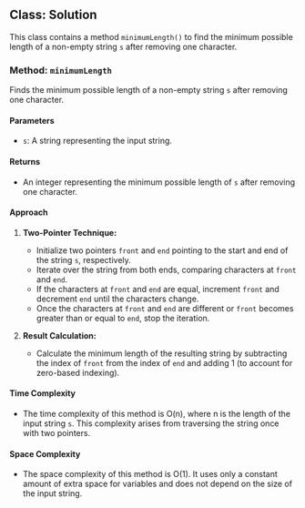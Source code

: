 ## Class: Solution

This class contains a method `minimumLength()` to find the minimum possible length of a non-empty string `s` after removing one character.

### Method: `minimumLength`

Finds the minimum possible length of a non-empty string `s` after removing one character.

#### Parameters

- `s`: A string representing the input string.

#### Returns

- An integer representing the minimum possible length of `s` after removing one character.

#### Approach

1. **Two-Pointer Technique:**
   - Initialize two pointers `front` and `end` pointing to the start and end of the string `s`, respectively.
   - Iterate over the string from both ends, comparing characters at `front` and `end`.
   - If the characters at `front` and `end` are equal, increment `front` and decrement `end` until the characters change.
   - Once the characters at `front` and `end` are different or `front` becomes greater than or equal to `end`, stop the iteration.

2. **Result Calculation:**
   - Calculate the minimum length of the resulting string by subtracting the index of `front` from the index of `end` and adding 1 (to account for zero-based indexing).

#### Time Complexity
- The time complexity of this method is O(n), where n is the length of the input string `s`. This complexity arises from traversing the string once with two pointers.

#### Space Complexity
- The space complexity of this method is O(1). It uses only a constant amount of extra space for variables and does not depend on the size of the input string.
